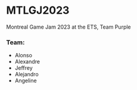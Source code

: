 # MTLGJ2023
Montreal Game Jam 2023 at the ETS, Team Purple

### Team:
- Alonso
- Alexandre
- Jeffrey
- Alejandro
- Angeline
